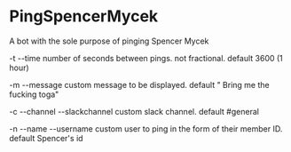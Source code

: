 # PingSpencerMycek
A bot with the sole purpose of pinging Spencer Mycek

-t
--time
number of seconds between pings. not fractional. default 3600 (1 hour)

-m
--message
custom message to be displayed. default " Bring me the fucking toga"

-c
--channel
--slackchannel
custom slack channel. default #general

-n
--name
--username
custom user to ping in the form of their member ID. default Spencer's id
